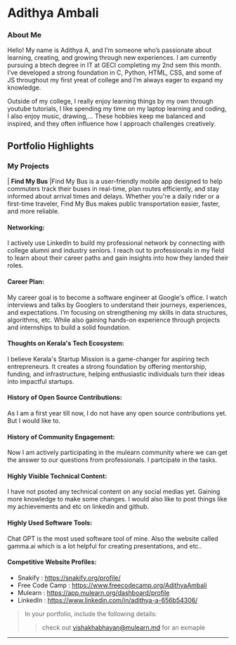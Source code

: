 # Adithya Ambali

### About Me
Hello! My name is Adithya A, and I’m someone who’s passionate about learning, creating, and growing through new experiences. I am currently pursuing a btech degree in IT at GECI completing my 2nd sem this month. I’ve developed a strong foundation in C, Python, HTML, CSS, and some of JS throughout my first yreat of college and I’m always eager to expand my knowledge.

Outside of my college, I really enjoy learning things by my own through youtube tutorials, I like spending my time on my laptop learning and coding, I also enjoy music, drawing,... These hobbies keep me balanced and inspired, and they often influence how I approach challenges creatively.

## Portfolio Highlights

### My Projects

| **Find My Bus**  |Find My Bus is a user-friendly mobile app designed to help commuters track their buses in real-time, plan routes efficiently, and stay informed about arrival times and delays. Whether you're a daily rider or a first-time traveler, Find My Bus makes public transportation easier, faster, and more reliable.                                          

#### Networking:

I actively use LinkedIn to build my professional network by connecting with college alumni and industry seniors. I reach out to professionals in my field to learn about their career paths and gain insights into how they landed their roles.

#### Career Plan:

My career goal is to become a software engineer at Google's office. I watch interviews and talks by Googlers to understand their journeys, experiences, and expectations. I’m focusing on strengthening my skills in data structures, algorithms, etc. While also gaining hands-on experience through projects and internships to build a solid foundation.

#### Thoughts on Kerala's Tech Ecosystem:

I believe Kerala's Startup Mission is a game-changer for aspiring tech entrepreneurs. It creates a strong foundation by offering mentorship, funding, and infrastructure, helping enthusiastic individuals turn their ideas into impactful startups. 

#### History of Open Source Contributions:

As I am a first year till now, I do not have any open source contributions yet. But I would like to.

#### History of Community Engagement:

Now I am actively participating in the mulearn community where we can get the answer to our questions from professionals. I partcipate in the tasks.

#### Highly Visible Technical Content:

I have not psoted any technical content on any social medias yet. Gaining more knowledge to make some changes. I would also like to post things like my achievements and etc on linkedin and github.

#### Highly Used Software Tools:

Chat GPT is the most used software tool of mine. Also the website called gamma.ai which is a lot helpful for creating presentations, and etc..

#### Competitive Website Profiles:

- Snakify : https://snakify.org/profile/
- Free Code Camp : https://www.freecodecamp.org/AdithyaAmbali
- Mulearn : https://app.mulearn.org/dashboard/profile
- LinkedIn : https://www.linkedin.com/in/adithya-a-656b54306/



> In your portfolio, include the following details:
>> check out [vishakhabhayan@mulearn.md](./profiles/vishakhabhayan@mulearn.md) for an exmaple

---
